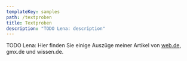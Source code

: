 ```yaml
---
templateKey: samples
path: /textproben
title: Textproben
description: "TODO Lena: description"
---
```


TODO Lena: Hier finden Sie einige Auszüge meiner Artikel von [web.de](https://web.de/magazine/autor/lena-ruppert-31369988), gmx.de und wissen.de.
